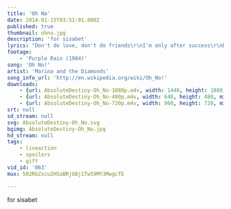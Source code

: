 ```yaml
---
title: 'Oh No'
date: 2014-01-15T03:51:01.000Z
published: true
thumbnail: ohno.jpg
description: 'for sisabet'
lyrics: "Don't do love, don't do friends\r\nI'm only after success\r\nDon't need a relationship\r\nI'll never soften my grip\r\n\r\nDon't want cash, don't want card\r\nWant it fast, want it hard\r\nDon't need money, don't need fame\r\nI just want to make a change\r\n\r\nI just wanna change\r\nI just wanna change\r\nI just wanna change\r\nI just wanna change\r\nI just wanna change\r\n\r\nI know exactly what I want and who I want to be\r\nI know exactly why I walk and talk like a machine\r\nI'm now becoming my own self-fulfilled prophecy\r\nOh, oh no, oh no, oh no, oh\r\n\r\nOne track mind, one track heart\r\nIf I fail, I'll fall apart\r\nMaybe it is all a test 'cause I feel like I'm the worst\r\nSo I always act like I'm the best\r\n\r\nIf you are not very careful\r\nYour possessions will possess you\r\nTV taught me how to feel\r\nNow real life has no appeal\r\n\r\nIt has no appeal\r\nIt has no appeal\r\nIt has no appeal\r\nIt has no appeal\r\nIt has no appeal\r\n\r\nI know exactly what I want and who I want to be\r\nI know exactly why I walk and talk like a machine\r\nI'm now becoming my own self-fulfilled prophecy\r\nOh, oh no, oh no, oh no, oh\r\n\r\nI know exactly what I want and who I want to be\r\nI know exactly why I walk and talk like a machine\r\nI'm now becoming my own self-fulfilled prophecy\r\nOh, oh no, oh no, oh no, oh\r\n\r\nI'm gonna live, I'm gonna fly\r\nI'm gonna fail, I'm gonna die\r\nI'm gonna live, I'm gonna fly\r\nI'm gonna fail, gonna die, die, die, die\r\n\r\nI know exactly what I want and who I want to be\r\nI know exactly why I walk and talk like a machine\r\nI'm now becoming my own self-fulfilled prophecy\r\nOh, oh no, oh no, oh no, oh\r\n\r\nOh, oh no, oh no, oh no, oh"
footage:
    - 'Purple Rain (1984)'
song: 'Oh No!'
artist: 'Marina and the Diamonds'
song_info_url: 'http://en.wikipedia.org/wiki/Oh_No!'
downloads:
    - {url: AbsoluteDestiny-Oh_No-1080p.m4v, width: 1440, height: 1080, mimetype: video/mp4}
    - {url: AbsoluteDestiny-Oh_No-480p.m4v, width: 640, height: 480, mimetype: video/mp4}
    - {url: AbsoluteDestiny-Oh_No-720p.m4v, width: 960, height: 720, mimetype: video/mp4}
srt: null
sd_stream: null
svg: AbsoluteDestiny-Oh_No.svg
bgimg: AbsoluteDestiny-Oh_No.jpg
hd_stream: null
tags:
    - liveaction
    - spoilers
    - gift
vid_id: '063'
mux: 502RbZxcu2HSaBRjGBj1Tw59MY3MwgcfE

---
```

for sisabet